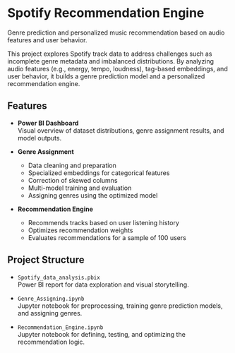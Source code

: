 # Spotify Recommendation Engine

Genre prediction and personalized music recommendation based on audio features and user behavior.

This project explores Spotify track data to address challenges such as incomplete genre metadata and imbalanced distributions. By analyzing audio features (e.g., energy, tempo, loudness), tag-based embeddings, and user behavior, it builds a genre prediction model and a personalized recommendation engine.

## Features

- **Power BI Dashboard**  
  Visual overview of dataset distributions, genre assignment results, and model outputs.

- **Genre Assignment**  
  - Data cleaning and preparation  
  - Specialized embeddings for categorical features  
  - Correction of skewed columns  
  - Multi-model training and evaluation  
  - Assigning genres using the optimized model

- **Recommendation Engine**  
  - Recommends tracks based on user listening history  
  - Optimizes recommendation weights  
  - Evaluates recommendations for a sample of 100 users

## Project Structure

- `Spotify_data_analysis.pbix`  
  Power BI report for data exploration and visual storytelling.

- `Genre_Assigning.ipynb`  
  Jupyter notebook for preprocessing, training genre prediction models, and assigning genres.

- `Recommendation_Engine.ipynb`  
  Jupyter notebook for defining, testing, and optimizing the recommendation logic.
